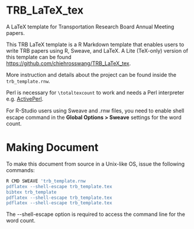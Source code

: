 # TRB_LaTeX_tex

A LaTeX template for Transportation Research Board Annual Meeting papers.

This TRB LaTeX template is a R Markdown template that enables users to write 
TRB papers using R, Sweave, and LaTeX.  A Lite (TeX-only) version of this template 
can be found https://github.com/chiehrosswang/TRB_LaTeX_tex.

More instruction and details about the project can be found inside the
``trb_template.rnw``. 

Perl is necessary for ``\totaltexcount`` to work and needs a Perl interpreter e.g. [ActivePerl](http://www.activestate.com/activeperl/downloads).

For R-Studio users using Sweave and .rnw ﬁles, you need to enable shell escape command in 
the **Global Options > Sweave** settings for the word count.

# Making Document
To make this document from source in a Unix-like OS, issue the following commands:

```sh
R CMD SWEAVE 'trb_template.rnw
pdflatex --shell-escape trb_template.tex
bibtex trb_template
pdflatex --shell-escape trb_template.tex
pdflatex --shell-escape trb_template.tex
```

The --shell-escape option is required to access the command line for the word count.
